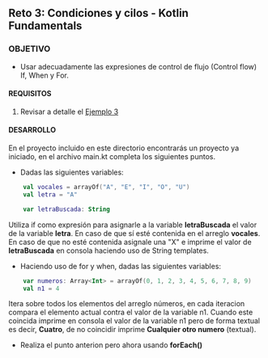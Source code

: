 ## Reto 3: Condiciones y cilos - Kotlin Fundamentals 

### OBJETIVO 

- Usar adecuadamente las expresiones de control de flujo (Control flow) If, When y For. 

#### REQUISITOS 

1. Revisar a detalle el [Ejemplo 3](/../../tree/master/Sesion-01/Ejemplo-03)

#### DESARROLLO

En el proyecto incluido en este directorio encontrarás un proyecto ya iniciado, en el archivo main.kt completa los siguientes puntos.

- Dadas las siguientes variables:
```kotlin
    val vocales = arrayOf("A", "E", "I", "O", "U")
    val letra = "A"

    var letraBuscada: String
```
Utiliza if como expresión para asignarle a la variable **letraBuscada** el valor de la variable **letra**. En caso de que sí esté contenida
en el arreglo **vocales**. En caso de que no esté contenida asignale una "X" e imprime el valor de **letraBuscada** en consola
haciendo uso de String templates.

- Haciendo uso de for y when, dadas las siguientes variables:
```kotlin
    var numeros: Array<Int> = arrayOf(0, 1, 2, 3, 4, 5, 6, 7, 8, 9)
    val n1 = 4
```
Itera sobre todos los elementos del arreglo números, en cada iteracion compara el elemento actual contra el valor de la variable n1. Cuando este 
coincida imprime en consola el valor de la variable n1 pero de forma textual es decir, **Cuatro**, de no coincidir imprime **Cualquier otro numero** (textual).

- Realiza el punto anterion pero ahora usando **forEach()**
